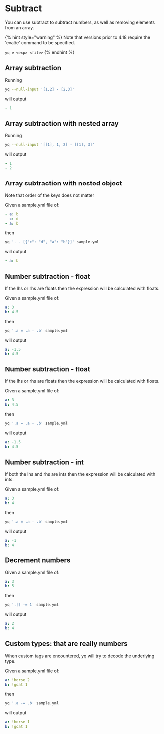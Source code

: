 # Subtract

You can use subtract to subtract numbers, as well as removing elements from an array.

{% hint style="warning" %}
Note that versions prior to 4.18 require the 'eval/e' command to be specified.&#x20;

`yq e <exp> <file>`
{% endhint %}

## Array subtraction
Running
```bash
yq --null-input '[1,2] - [2,3]'
```
will output
```yaml
- 1
```

## Array subtraction with nested array
Running
```bash
yq --null-input '[[1], 1, 2] - [[1], 3]'
```
will output
```yaml
- 1
- 2
```

## Array subtraction with nested object
Note that order of the keys does not matter

Given a sample.yml file of:
```yaml
- a: b
  c: d
- a: b
```
then
```bash
yq '. - [{"c": "d", "a": "b"}]' sample.yml
```
will output
```yaml
- a: b
```

## Number subtraction - float
If the lhs or rhs are floats then the expression will be calculated with floats.

Given a sample.yml file of:
```yaml
a: 3
b: 4.5
```
then
```bash
yq '.a = .a - .b' sample.yml
```
will output
```yaml
a: -1.5
b: 4.5
```

## Number subtraction - float
If the lhs or rhs are floats then the expression will be calculated with floats.

Given a sample.yml file of:
```yaml
a: 3
b: 4.5
```
then
```bash
yq '.a = .a - .b' sample.yml
```
will output
```yaml
a: -1.5
b: 4.5
```

## Number subtraction - int
If both the lhs and rhs are ints then the expression will be calculated with ints.

Given a sample.yml file of:
```yaml
a: 3
b: 4
```
then
```bash
yq '.a = .a - .b' sample.yml
```
will output
```yaml
a: -1
b: 4
```

## Decrement numbers
Given a sample.yml file of:
```yaml
a: 3
b: 5
```
then
```bash
yq '.[] -= 1' sample.yml
```
will output
```yaml
a: 2
b: 4
```

## Custom types: that are really numbers
When custom tags are encountered, yq will try to decode the underlying type.

Given a sample.yml file of:
```yaml
a: !horse 2
b: !goat 1
```
then
```bash
yq '.a -= .b' sample.yml
```
will output
```yaml
a: !horse 1
b: !goat 1
```

